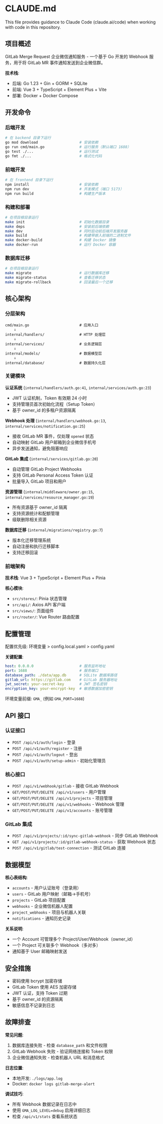 # CLAUDE.md

This file provides guidance to Claude Code (claude.ai/code) when working with code in this repository.

## 项目概述

GitLab Merge Request 企业微信通知服务 - 一个基于 Go 开发的 Webhook 服务，用于将 GitLab MR 事件通知发送到企业微信群。

**技术栈**:
- 后端: Go 1.23 + Gin + GORM + SQLite
- 前端: Vue 3 + TypeScript + Element Plus + Vite
- 部署: Docker + Docker Compose

## 开发命令

### 后端开发
```bash
# 在 backend 目录下运行
go mod download                   # 安装依赖
go run cmd/main.go                # 运行服务（默认端口 1688）
go test ./...                     # 运行测试
go fmt ./...                      # 格式化代码
```

### 前端开发
```bash
# 在 frontend 目录下运行
npm install                       # 安装依赖
npm run dev                       # 开发模式（端口 5173）
npm run build                     # 构建生产版本
```

### 构建和部署
```bash
# 在项目根目录运行
make init                         # 初始化数据目录
make deps                         # 安装前后端依赖
make dev                          # 同时启动前后端开发服务器
make build                        # 构建带嵌入前端的二进制文件
make docker-build                 # 构建 Docker 镜像
make docker-run                   # 运行 Docker 容器
```

### 数据库迁移
```bash
# 在项目根目录运行
make migrate                      # 运行数据库迁移
make migrate-status               # 查看迁移状态
make migrate-rollback             # 回滚最后一个迁移
```

## 核心架构

### 分层架构
```
cmd/main.go                       # 应用入口
    ↓
internal/handlers/                # HTTP 处理层
    ↓
internal/services/                # 业务逻辑层
    ↓
internal/models/                  # 数据模型层
    ↓
internal/database/                # 数据持久化层
```

### 关键模块

**认证系统** (`internal/handlers/auth.go:41`, `internal/services/auth.go:23`)
- JWT 认证机制，Token 有效期 24 小时
- 支持管理员首次初始化流程（Setup Token）
- 基于 owner_id 的多租户资源隔离

**Webhook 处理** (`internal/handlers/webhook.go:13`, `internal/services/notification.go:25`)
- 接收 GitLab MR 事件，仅处理 `opened` 状态
- 自动映射 GitLab 用户邮箱到企业微信手机号
- 异步发送通知，避免阻塞响应

**GitLab 集成** (`internal/services/gitlab.go:20`)
- 自动管理 GitLab Project Webhooks
- 支持 GitLab Personal Access Token 认证
- 批量导入 GitLab 项目和用户

**资源管理** (`internal/middleware/owner.go:15`, `internal/services/resource_manager.go:19`)
- 所有资源基于 owner_id 隔离
- 支持资源统计和配额管理
- 级联删除相关资源

**数据库迁移** (`internal/migrations/registry.go:7`)
- 版本化迁移管理系统
- 自动注册和执行迁移脚本
- 支持迁移回滚

### 前端架构

**技术栈**: Vue 3 + TypeScript + Element Plus + Pinia

**核心模块**:
- `src/stores/`: Pinia 状态管理
- `src/api/`: Axios API 客户端
- `src/views/`: 页面组件
- `src/router/`: Vue Router 路由配置

## 配置管理

配置优先级: 环境变量 > config.local.yaml > config.yaml

**关键配置**:
```yaml
host: 0.0.0.0                     # 服务监听地址
port: 1688                        # 服务端口
database_path: ./data/app.db      # SQLite 数据库路径
gitlab_url: https://gitlab.com    # GitLab 服务器地址
jwt_secret: your-secret-key       # JWT 签名密钥
encryption_key: your-encrypt-key  # 敏感数据加密密钥
```

环境变量前缀: `GMA_` (例如 `GMA_PORT=1688`)

## API 接口

### 认证接口
- `POST /api/v1/auth/login` - 登录
- `POST /api/v1/auth/register` - 注册
- `POST /api/v1/auth/logout` - 登出
- `POST /api/v1/auth/setup-admin` - 初始化管理员

### 核心接口
- `POST /api/v1/webhook/gitlab` - 接收 GitLab Webhook
- `GET/POST/PUT/DELETE /api/v1/users` - 用户管理
- `GET/POST/PUT/DELETE /api/v1/projects` - 项目管理
- `GET/POST/PUT/DELETE /api/v1/webhooks` - Webhook 管理
- `GET/POST/PUT/DELETE /api/v1/accounts` - 账号管理

### GitLab 集成
- `POST /api/v1/projects/:id/sync-gitlab-webhook` - 同步 GitLab Webhook
- `GET /api/v1/projects/:id/gitlab-webhook-status` - 获取 Webhook 状态
- `POST /api/v1/gitlab/test-connection` - 测试 GitLab 连接

## 数据模型

**核心表结构**:
- `accounts` - 用户认证账号（登录用）
- `users` - GitLab 用户映射（邮箱→手机号）
- `projects` - GitLab 项目配置
- `webhooks` - 企业微信机器人配置
- `project_webhooks` - 项目与机器人关联
- `notifications` - 通知历史记录

**关系说明**:
- 一个 Account 可管理多个 Project/User/Webhook（owner_id）
- 一个 Project 可关联多个 Webhook（多对多）
- 通知基于 User 邮箱映射发送

## 安全措施

- 密码使用 bcrypt 加密存储
- GitLab Token 使用 AES 加密存储
- JWT 认证，支持 Token 过期
- 基于 owner_id 的资源隔离
- 敏感信息不记录到日志

## 故障排查

**常见问题**:
1. 数据库连接失败 - 检查 `database_path` 和文件权限
2. GitLab Webhook 失败 - 验证网络连接和 Token 权限
3. 企业微信通知失败 - 检查机器人 URL 和消息格式

**日志位置**:
- 本地开发: `./logs/app.log`
- Docker: `docker logs gitlab-merge-alert`

**调试技巧**:
- 所有 Webhook 数据记录在日志中
- 使用 `GMA_LOG_LEVEL=debug` 启用详细日志
- 检查 `/api/v1/stats` 查看系统状态
